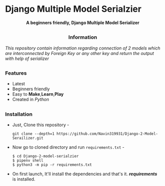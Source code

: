 # Django Multiple Model Serialzier
<p align="center"><b>A beginners friendly, Django Multiple Model Serializer</b></p>

##

<h3><p align="center">Information</p></h3>

<i>
This repository contain information regarding connection of 2 models which are 
interconnected by Foreign Key or any other key and return the output with help 
of serializer
</i>

##

### Features

- Latest
- Beginners friendly
- Easy to <b>Make</b>,<b>Learn</b>,<b>Play</b>
- Created in <i>Python</i>

##

### Installation

- Just, Clone this repository -
  ```
  git clone --depth=1 https://github.com/Navin319931/Django-2-Model-Serailizer.git
  ```

- Now go to cloned directory and run `requirements.txt` -
  ```
  $ cd Django-2-model-serialzier
  $ pipenv shell
  $ python3 -m pip -r requirements.txt
  ```

- On first launch, It'll install the dependencies and that's it. ***requirements*** is installed.

##

<!-- // -->
